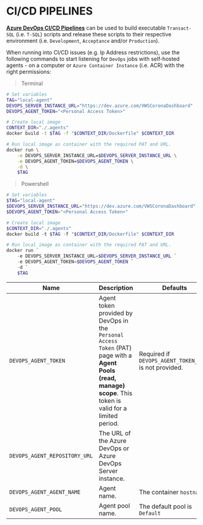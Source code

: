 # **CI/CD PIPELINES**

**[Azure DevOps CI/CD Pipelines](../.devops)** can be used to build executable `Transact-SQL` (i.e. `T-SQL`) scripts and release these scripts to their respective environment (i.e. `Development`, `Acceptance` and/or `Production`).

When running into CI/CD issues (e.g. Ip Address restrictions), use the following commands to start listening for `DevOps` jobs with self-hosted agents - on a computer or `Azure Container Instance` (i.e. ACR)  with the right permissions:

> Terminal

```bash
# Set variables
TAG="local-agent"
DEVOPS_SERVER_INSTANCE_URL="https://dev.azure.com/VWSCoronaDashboard"
DEVOPS_AGENT_TOKEN="<Personal Access Token>"

# Create local image
CONTEXT_DIR="./.agents"
docker build -t $TAG -f "$CONTEXT_DIR/Dockerfile" $CONTEXT_DIR

# Run local image as container with the required PAT and URL.
docker run \
    -e DEVOPS_SERVER_INSTANCE_URL=$DEVOPS_SERVER_INSTANCE_URL \
    -e DEVOPS_AGENT_TOKEN=$DEVOPS_AGENT_TOKEN \
    -d \
    $TAG
```

> Powershell

```powershell
# Set variables
$TAG="local-agent"
$DEVOPS_SERVER_INSTANCE_URL="https://dev.azure.com/VWSCoronaDashboard"
$DEVOPS_AGENT_TOKEN="<Personal Access Token>"

# Create local image
$CONTEXT_DIR="./.agents"
docker build -t $TAG -f "$CONTEXT_DIR/Dockerfile" $CONTEXT_DIR

# Run local image as container with the required PAT and URL.
docker run `
    -e DEVOPS_SERVER_INSTANCE_URL=$DEVOPS_SERVER_INSTANCE_URL `
    -e DEVOPS_AGENT_TOKEN=$DEVOPS_AGENT_TOKEN `
    -d `
    $TAG
```

|Name|Description|Defaults|
|--|--|--|
|`DEVOPS_AGENT_TOKEN`|Agent token provided by DevOps in the `Personal Access Token` (PAT) page with a **Agent Pools (read, manage) scope**. This token is valid for a limited period.|Required if `DEVOPS_AGENT_TOKEN_FILE` is not provided.|
|`DEVOPS_AGENT_REPOSITORY_URL`|The URL of the Azure DevOps or Azure DevOps Server instance.||
|`DEVOPS_AGENT_AGENT_NAME`|Agent name.|The container `hostname`|
|`DEVOPS_AGENT_POOL`|Agent pool name.|The default pool is `Default`|